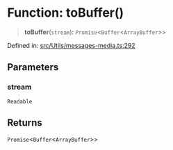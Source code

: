 # Function: toBuffer()

> **toBuffer**(`stream`): `Promise`\<`Buffer`\<`ArrayBuffer`\>\>

Defined in: [src/Utils/messages-media.ts:292](https://github.com/Fokusdotid/bail/blob/0fe6346a5ff68a74eb71890335c982b44e2da604/src/Utils/messages-media.ts#L292)

## Parameters

### stream

`Readable`

## Returns

`Promise`\<`Buffer`\<`ArrayBuffer`\>\>
